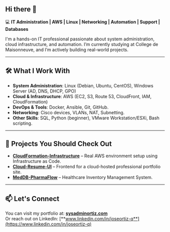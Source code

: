 ## Hi there 👋

💻 **IT Administration | AWS | Linux | Networking | Automation | Support | Databases** 

I'm a hands-on IT professional passionate about system administration, cloud infrastructure, and automation. I’m currently studying at College de Maisonneuve, and I’m actively building real-world projects.

---

## 🛠️ What I Work With
- **System Administration**: Linux (Debian, Ubuntu, CentOS), Windows Server (AD, DNS, DHCP, GPO)
- **Cloud & Infrastructure**: AWS (EC2, S3, Route 53, CloudFront, IAM, CloudFormation)
- **DevOps & Tools**: Docker, Ansible, Git, GitHub.
- **Networking**: Cisco devices, VLANs, NAT, Subnetting.
- **Other Skills**: SQL, Python (beginner), VMware Workstation/ESXi, Bash scripting.

---

## 📌 Projects You Should Check Out
- **[CloudFormation-Infrastructure](https://github.com/JoseOrtizQ/CloudFormation-Infrastructure)** – Real AWS environment setup using Infrastructure as Code.
- **[Cloud-Resume-UI](https://github.com/JoseOrtizQ/Cloud-Resume-UI.git)** – Frontend for a cloud-hosted professional portfolio site.
- **[MedDB-PharmaFlow](https://github.com/JoseOrtizQ/MedDB-PharmaFlow.git)** – Healthcare Inventory Management System.

---

## 📫 Let's Connect
You can visit my portfolio at: [**sysadminortiz.com**](https://sysadminortiz.com)  
Or reach out on LinkedIn: [**www.linkedin.com/in/joseortiz-q**](https://www.linkedin.com/in/joseortiz-q)
